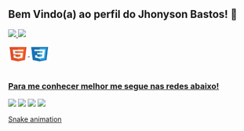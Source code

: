 ## Bem Vindo(a) ao perfil do Jhonyson Bastos! 🤩

<div>
  <a href="https://github.com/Jhonyson-b">
  <img height="180em" src="https://github-readme-stats.vercel.app/api?username=Jhonyson-b&show_icons=true&theme=tokyonight&include_all_commits=true&count_private=true"/>
  <img height="180em" src="https://github-readme-stats.vercel.app/api/top-langs/?username=Jhonyson-b&layout=compact&langs_count=6&theme=tokyonight"/>
</div>

<div style="display: inline_block"><br>
 <!-- <img align="center" alt="Js" height="30" width="40" src="https://raw.githubusercontent.com/devicons/devicon/master/icons/javascript/javascript-plain.svg"> --!>
  <img align="center" alt="HTML" height="30" width="40" src="https://raw.githubusercontent.com/devicons/devicon/master/icons/html5/html5-original.svg">
  <img align="center" alt="CSS" height="30" width="40" src="https://raw.githubusercontent.com/devicons/devicon/master/icons/css3/css3-original.svg">
</div>
 
 <br>
 
  ### Para me conhecer melhor me segue nas redes abaixo!
 
<div> 
  <a href="https://instagram.com/jhonyson_bastos" target="_blank"><img src="https://img.shields.io/badge/-Instagram-%23E4405F?style=for-the-badge&logo=instagram&logoColor=white" target="_blank"></a>
 <a href="https://discord.gg/jhonyson#8189" target="_blank"><img src="https://img.shields.io/badge/Discord-7289DA?style=for-the-badge&logo=discord&logoColor=white" target="_blank"></a> 
  <a href = "jhonysondev@hotmail.com"><img src="https://img.shields.io/badge/-Gmail-%23333?style=for-the-badge&logo=gmail&logoColor=white" target="_blank"></a>
  <a href="https://www.linkedin.com/in/jhonyson-bastos-320125260/" target="_blank"><img src="https://img.shields.io/badge/-LinkedIn-%230077B5?style=for-the-badge&logo=linkedin&logoColor=white" target="_blank"></a> 
 
 [Snake animation](https://github.com/jhonyson-b/jhonyson-b/blob/output/github-contribution-grid-snake.svg)

</div>
